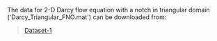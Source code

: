 The data for 2-D Darcy flow equation with a notch in triangular domain ('Darcy_Triangular_FNO.mat') can be downloaded from:
> [Dataset-1](https://github.com/lu-group/deeponet-fno/tree/main/data)
